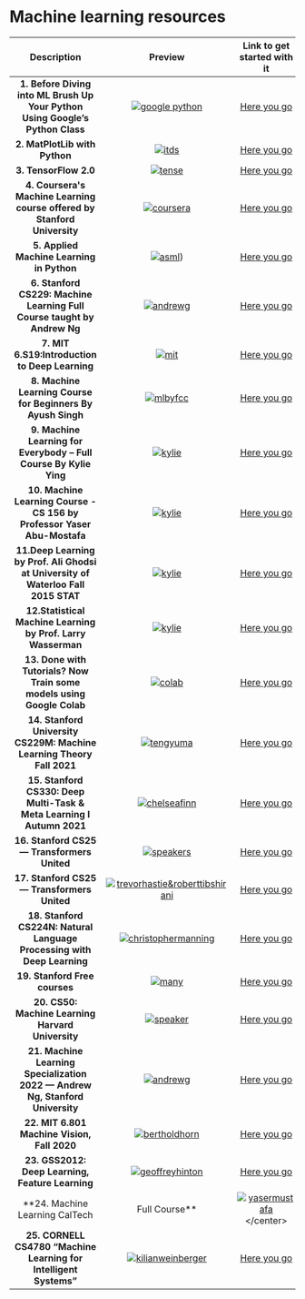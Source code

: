 # Machine learning resources

|                                    Description                                    |                                                                                Preview                                                                                |                               Link to get started with it                               |
| :-------------------------------------------------------------------------------: | :-------------------------------------------------------------------------------------------------------------------------------------------------------------------: | :-------------------------------------------------------------------------------------: |
|   **1. Before Diving into ML Brush Up Your Python Using Google’s Python Class**   |          <center> [![google python](https://i.ytimg.com/vi/wgYbksLbaqU/mqdefault.jpg "google python")](https://developers.google.com/edu/python/) </center>           |                [Here you go](https://developers.google.com/edu/python/)                 |
|                           **2. MatPlotLib with Python**                           |          <center> [![itds](https://i.ytimg.com/vi/Y5x8xvDnLXk/mqdefault.jpg "itds")](https://www.udemy.com/course/matplotlib-with-python/ "itds") </center>           |           [Here you go](https://www.udemy.com/course/matplotlib-with-python/)           |
|                               **3. TensorFlow 2.0**                               |     <center> [![tense](https://i.ytimg.com/vi/tPYj3fFJGjk/mqdefault.jpg "tense")](https://www.freecodecamp.org/news/massive-tensorflow-2-0-free-course) </center>     |   [Here you go](https://www.freecodecamp.org/news/massive-tensorflow-2-0-free-course)   |
|     **4. Coursera's Machine Learning course offered by Stanford University**      |             <center> [![coursera](https://i.ytimg.com/vi/4nsdARJGzJ0/mqdefault.jpg "coursera")](https://www.coursera.org/learn/machine-learning)</center>             |             [Here you go](https://www.coursera.org/learn/machine-learning)              |
|                     **5. Applied Machine Learning in Python**                     |             <center> [![asml](https://i.ytimg.com/vi/hkagmGAu74Y/mqdefault.jpg "asml")](https://www.coursera.org/learn/python-machine-learning))</center>             |          [Here you go](https://www.coursera.org/learn/python-machine-learning)          |
|      **6. Stanford CS229: Machine Learning Full Course taught by Andrew Ng**      | <center> [![andrewg](https://i.ytimg.com/vi/jGwO_UgTS7I/mqdefault.jpg "andrewg ")](https://www.youtube.com/playlist?list=PLoROMvodv4rMiGQp3WXShtMGgzqpfVfbU)</center> | [Here you go](https://www.youtube.com/playlist?list=PLoROMvodv4rMiGQp3WXShtMGgzqpfVfbU) |
|                  **7. MIT 6.S19:Introduction to Deep Learning**                   |     <center> [![mit](https://i.ytimg.com/vi/7sB052Pz0sQ/mqdefault.jpg "mit")](https://www.youtube.com/playlist?list=PLtBw6njQRU-rwp5__7C0oIVt26ZgjG9NI)</center>      | [Here you go](https://www.youtube.com/playlist?list=PLtBw6njQRU-rwp5__7C0oIVt26ZgjG9NI) |
|            **8. Machine Learning Course for Beginners By Ayush Singh**            |  <center> [![mlbyfcc](https://i.ytimg.com/vi/NWONeJKn6kc/mqdefault.jpg "mlbyfcc")](https://www.youtube.com/watch?v=NWONeJKn6kc&ab_channel=freeCodeCamp.org)</center>  | [Here you go](https://www.youtube.com/watch?v=NWONeJKn6kc&ab_channel=freeCodeCamp.org)  |
|         **9. Machine Learning for Everybody – Full Course By Kylie Ying**         |    <center> [![kylie](https://i.ytimg.com/vi/i_LwzRVP7bg/mqdefault.jpg "kylie")](https://www.youtube.com/watch?v=i_LwzRVP7bg&ab_channel=freeCodeCamp.org)</center>    | [Here you go](https://www.youtube.com/watch?v=i_LwzRVP7bg&ab_channel=freeCodeCamp.org)  |
|      **10. Machine Learning Course - CS 156 by Professor Yaser Abu-Mostafa**      |           <center> [![kylie](https://i.ytimg.com/vi/mbyG85GZ0PI/mqdefault.jpg "kylie")](https://www.youtube.com/playlist?list=PLD63A284B7615313A)</center>            |         [Here you go](https://www.youtube.com/playlist?list=PLD63A284B7615313A)         |
| **11.Deep Learning by Prof. Ali Ghodsi at University of Waterloo Fall 2015 STAT** |   <center> [![kylie](https://i.ytimg.com/vi/fyAZszlPphs/mqdefault.jpg "kylie")](https://www.youtube.com/playlist?list=PLehuLRPyt1Hyi78UOkMPWCGRxGcA9NVOE)</center>    | [Here you go](https://www.youtube.com/playlist?list=PLehuLRPyt1Hyi78UOkMPWCGRxGcA9NVOE) |
|           **12.Statistical Machine Learning by Prof. Larry Wasserman**            |   <center> [![kylie](https://i.ytimg.com/vi/BmqPPHyKyR4/mqdefault.jpg "kylie")](https://www.youtube.com/playlist?list=PLjbUi5mgii6BWEUZf7He6nowWvGne_Y8r)</center>    | [Here you go](https://www.youtube.com/playlist?list=PLjbUi5mgii6BWEUZf7He6nowWvGne_Y8r) |
|       **13. Done with Tutorials? Now Train some models using Google Colab**       |                      <center> [![colab](https://i.ytimg.com/vi/FXBEW5YeD_E/mqdefault.jpg "colab")](https://colab.research.google.com/)</center>                       |                    [Here you go](https://colab.research.google.com/)                    |
|            **14. Stanford University CS229M: Machine Learning Theory Fall 2021**            |  <center> [![tengyuma](https://i.ytimg.com/vi/I-tmjGFaaBg/hqdefault.jpg)](https://www.youtube.com/watch?v=I-tmjGFaaBg&list=PLoROMvodv4rP8nAmISxFINlGKSK4rbLKh)</center>  | [Here you go](https://www.youtube.com/watch?v=I-tmjGFaaBg&list=PLoROMvodv4rP8nAmISxFINlGKSK4rbLKh)  |
|            **15. Stanford CS330: Deep Multi-Task & Meta Learning I Autumn 2021**            |  <center> [![chelseafinn](https://i.ytimg.com/vi/dYmJd_fJLW0/hqdefault.jpg)](https://www.youtube.com/watch?v=dYmJd_fJLW0&list=PLoROMvodv4rMIJ-TvblAIkw28Wxi27B36)</center>  | [Here you go](https://www.youtube.com/watch?v=dYmJd_fJLW0&list=PLoROMvodv4rMIJ-TvblAIkw28Wxi27B36)  |
|            **16. Stanford CS25 — Transformers United**            |  <center> [![speakers](https://i.ytimg.com/vi/P127jhj-8-Y/hqdefault.jpg)](https://www.youtube.com/watch?v=P127jhj-8-Y&list=PLoROMvodv4rNiJRchCzutFw5ItR_Z27CM)</center>  | [Here you go](https://www.youtube.com/watch?v=P127jhj-8-Y&list=PLoROMvodv4rNiJRchCzutFw5ItR_Z27CM)  |
|            **17. Stanford CS25 — Transformers United**            |  <center> [![trevorhastie&roberttibshirani](https://i.ytimg.com/vi/LvySJGj-88U/hqdefault.jpg)](https://www.youtube.com/watch?v=LvySJGj-88U&list=PLoROMvodv4rOzrYsAxzQyHb8n_RWNuS1e)</center>  | [Here you go](https://www.youtube.com/watch?v=LvySJGj-88U&list=PLoROMvodv4rOzrYsAxzQyHb8n_RWNuS1e)  |
|            **18. Stanford CS224N: Natural Language Processing with Deep Learning**            |  <center> [![christophermanning](https://i.ytimg.com/vi/rmVRLeJRkl4/hqdefault.jpg)](https://www.youtube.com/watch?v=rmVRLeJRkl4&list=PLoROMvodv4rOSH4v6133s9LFPRHjEmbmJ&t=5s)</center>  | [Here you go](https://www.youtube.com/watch?v=rmVRLeJRkl4&list=PLoROMvodv4rOSH4v6133s9LFPRHjEmbmJ&t=5s)  |
|            **19. Stanford Free courses**            |  <center> [![many](https://th.bing.com/th/id/OIP.z-oeYMwfL8w192v8ggQbVgHaE8?w=240&h=180&c=7&r=0&o=5&dpr=1.4&pid=1.7)](https://online.stanford.edu/explore?topics%5B1054%5D=1054&type=All&filter%5B0%5D=free_or_paid%3Afree&filter%5B1%5D=topic%3A1047&filter%5B2%5D=topic%3A1062&items_per_page=12&keywords=)</center>  | [Here you go](https://online.stanford.edu/explore?topics%5B1054%5D=1054&type=All&filter%5B0%5D=free_or_paid%3Afree&filter%5B1%5D=topic%3A1047&filter%5B2%5D=topic%3A1062&items_per_page=12&keywords=)  |
|            **20. CS50: Machine Learning Harvard University**            |  <center> [![speaker](https://i.ytimg.com/vi/LucW-p6zC5c/hqdefault.jpg)](https://www.youtube.com/watch?v=LucW-p6zC5c&list=PLev3wYDe24HJvAcOi8-CIcIBembBE70GF)</center>  | [Here you go](https://www.youtube.com/watch?v=LucW-p6zC5c&list=PLev3wYDe24HJvAcOi8-CIcIBembBE70GF)  |
|            **21. Machine Learning Specialization 2022 — Andrew Ng, Stanford University**            |  <center> [![andrewg](https://i.ytimg.com/vi/y8JgiWcUnU8/hqdefault.jpg)](https://www.youtube.com/watch?v=y8JgiWcUnU8&list=PLxfEOJXRm7eZKJyovNH-lE3ooXTsOCvfC&t=2s)</center>  | [Here you go](https://www.youtube.com/watch?v=y8JgiWcUnU8&list=PLxfEOJXRm7eZKJyovNH-lE3ooXTsOCvfC&t=2s)  |
|            **22. MIT 6.801 Machine Vision, Fall 2020**            |  <center> [![bertholdhorn](https://i.ytimg.com/vi/tY2gczObpfU/hqdefault.jpg)](https://www.youtube.com/watch?v=tY2gczObpfU&list=PLUl4u3cNGP63pfpS1gV5P9tDxxL_e4W8O)</center>  | [Here you go](https://www.youtube.com/watch?v=tY2gczObpfU&list=PLUl4u3cNGP63pfpS1gV5P9tDxxL_e4W8O)  |
|            **23. GSS2012: Deep Learning, Feature Learning**            |  <center> [![geoffreyhinton](https://i.ytimg.com/vi/bO9nHq2AqbQ/hqdefault.jpg)](https://www.youtube.com/watch?v=GJdWESd543Y&list=PLHyI3Fbmv0SdzMHAy0aN59oYnLy5vyyTA&t=1s)</center>  | [Here you go](https://www.youtube.com/watch?v=GJdWESd543Y&list=PLHyI3Fbmv0SdzMHAy0aN59oYnLy5vyyTA&t=1s)  |
|            **24. Machine Learning CalTech | Full Course**            |  <center> [![yasermustafa](https://i.ytimg.com/vi/1GMFTqjKyw8/hqdefault.jpg)](https://www.youtube.com/watch?v=1GMFTqjKyw8&list=PLH5_eZVldmtVQwk1HVnsnKHCBITntIjo_)</center>  | [Here you go](https://www.youtube.com/watch?v=1GMFTqjKyw8&list=PLH5_eZVldmtVQwk1HVnsnKHCBITntIjo_)  |
|            **25. CORNELL CS4780 “Machine Learning for Intelligent Systems”**            |  <center> [![kilianweinberger](https://i.ytimg.com/vi/MrLPzBxG95I/hqdefault.jpg)](https://www.youtube.com/watch?v=MrLPzBxG95I&list=PLl8OlHZGYOQ7bkVbuRthEsaLr7bONzbXS)</center>  | [Here you go](https://www.youtube.com/watch?v=MrLPzBxG95I&list=PLl8OlHZGYOQ7bkVbuRthEsaLr7bONzbXS)  |
